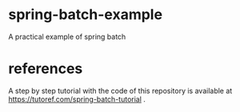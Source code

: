 # spring-batch-example
A practical example of spring batch

# references
A step by step tutorial with the code of this repository is available at https://tutoref.com/spring-batch-tutorial . 
